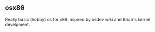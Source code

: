 ## osx86

Really basic (hobby) os for x86 inspired by osdev wiki and Brian's kernel develpment.













